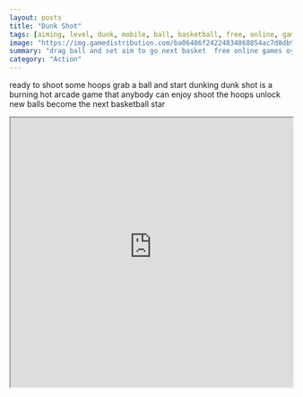 ```yaml
---
layout: posts
title: "Dunk Shot"
tags: [aiming, level, dunk, mobile, ball, basketball, free, online, games, oyna, game, free, games, play, play, games]
image: "https://img.gamedistribution.com/ba06486f24224834868854ac7d8db938-512x384.jpeg"
summary: "drag ball and set aim to go next basket  free online games oyna game free games play play games"
category: "Action"
---
```


ready to shoot some hoops grab a ball and start dunking dunk shot is a burning hot arcade game that anybody can enjoy shoot the hoops unlock new balls become the next basketball star

<iframe width="100%" height="480px;" src="https://html5.gamedistribution.com/ba06486f24224834868854ac7d8db938/"></iframe>
